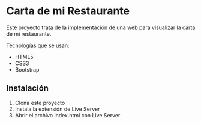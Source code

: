 # Carta de mi Restaurante

Este proyecto trata de la implementación de una web para visualizar la carta de mi restaurante.

Tecnologías que se usan:

- HTML5
- CSS3
- Bootstrap

## Instalación

1. Clona este proyecto
2. Instala la extensión de Live Server
3. Abrir el archivo index.html con Live Server

